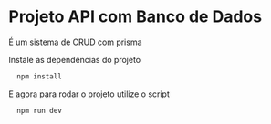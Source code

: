 
# Projeto API com Banco de Dados

É um sistema de CRUD com prisma

Instale as dependências do projeto

```bash
  npm install 
```

E agora para rodar o projeto utilize o script

```bash
  npm run dev
```


    